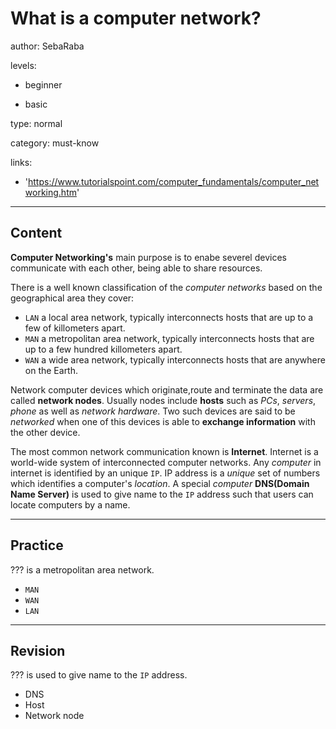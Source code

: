 # What is a computer network?
author: SebaRaba

levels:

  - beginner

  - basic

type: normal

category: must-know

links:

  - 'https://www.tutorialspoint.com/computer_fundamentals/computer_networking.htm'

---
## Content

**Computer Networking's** main purpose is to enabe severel devices communicate with each other, being able to share resources.

There is a well known classification of the *computer networks* based on the geographical area they cover:
- `LAN` a local area network, typically interconnects hosts that are up to a few of killometers apart.
- `MAN` a metropolitan area network, typically interconnects hosts that are up to a few hundred killometers apart.
- `WAN` a wide area network, typically interconnects hosts that are anywhere on the Earth.

Network computer devices which originate,route and terminate the data are called **network nodes**. Usually nodes include **hosts** such as *PCs*, *servers*, *phone* as well as *network hardware*. Two such devices are said to be *networked* when one of this devices is able to **exchange information** with the other device.      

The most common network communication known is **Internet**. Internet is a world-wide system of interconnected computer networks. Any *computer* in internet is identified by an unique `IP`. IP address is a *unique* set of numbers which identifies a computer's *location*. A special *computer* **DNS(Domain Name Server)** is used to give name to the `IP` address such that users can locate computers by a name.  

---
## Practice

??? is a metropolitan area network.

* `MAN`
* `WAN`
* `LAN`

---
## Revision

???  is used to give name to the `IP` address.

* DNS
* Host
* Network node
